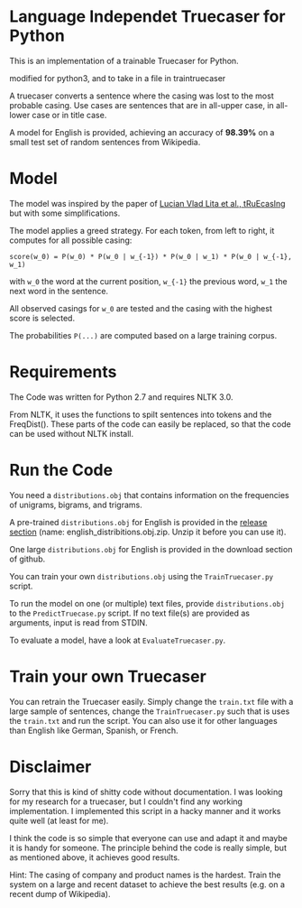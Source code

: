 # Language Independet Truecaser for Python
This is an implementation of a trainable Truecaser for Python.

modified for python3, and to take in a file in traintruecaser 

A truecaser converts a sentence where the casing was lost to the most probable casing. Use cases are sentences that are in all-upper case, in all-lower case or in title case.

A model for English is provided, achieving an accuracy of **98.39%** on a small test set of random sentences from Wikipedia.

# Model
The model was inspired by the paper of [Lucian Vlad Lita  et al., tRuEcasIng](https://www.cs.cmu.edu/~llita/papers/lita.truecasing-acl2003.pdf) but with some simplifications.

The model applies a greed strategy. For each token, from left to right, it computes for all possible casing:

`score(w_0) = P(w_0) * P(w_0 | w_{-1}) * P(w_0 | w_1) * P(w_0 | w_{-1}, w_1)`

with `w_0` the word at the current position, `w_{-1}` the previous word, `w_1` the next word in the sentence.

All observed casings for `w_0` are tested and the casing with the highest score is selected.

The probabilities `P(...)` are computed based on a large training corpus.

# Requirements
The Code was written for Python 2.7 and requires NLTK 3.0.

From NLTK, it uses the functions to spilt sentences into tokens and the FreqDist(). These parts of the code can easily be replaced, so that the code can be used without NLTK install.

# Run the Code
You need a `distributions.obj` that contains information on the frequencies of unigrams, bigrams, and trigrams. 

A pre-trained `distributions.obj` for English is provided in the [release section](https://github.com/nreimers/truecaser/releases) (name: english_distribitions.obj.zip. Unzip it before you can use it).

One large `distributions.obj` for English is provided in the download section of github.

You can train your own `distributions.obj` using the `TrainTruecaser.py` script.

To run the model on one (or multiple) text files, provide `distributions.obj` to the `PredictTruecase.py` script. If no text file(s) are provided as arguments, input is read from STDIN.

To evaluate a model, have a look at `EvaluateTruecaser.py`. 

# Train your own Truecaser
You can retrain the Truecaser easily. Simply change the `train.txt` file with a large sample of sentences, change the `TrainTruecaser.py` such that is uses the `train.txt` and run the script. You can also use it for other languages than English like German, Spanish, or French.


# Disclaimer
Sorry that this is kind of shitty code without documentation. I was looking for my research for a truecaser, but I couldn't find any working implementation. I implemented this script in a hacky manner and it works quite well (at least for me).

I think the code is so simple that everyone can use and adapt it and maybe it is handy for someone. The principle behind the code is really simple, but as mentioned above, it achieves good results.

Hint: The casing of company and product names is the hardest. Train the system on a large and recent dataset to achieve the best results (e.g. on a recent dump of Wikipedia).
